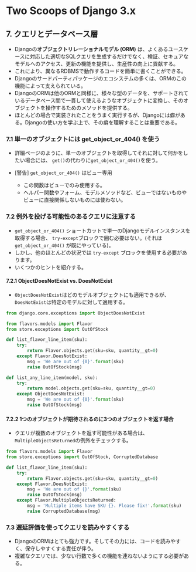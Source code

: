 # Two Scoops of Django 3.x

## 7. クエリとデータベース層
- Djangoの**オブジェクトリレーショナルモデル (ORM)** は、よくあるユースケースに対応した適切なSQLクエリを生成するだけでなく、検証、セキュアなモデルへのアクセス、更新の機能を提供し、生産性の向上に貢献する。
- これにより、異なるRDBMSで動作するコードを簡単に書くことができる。
- Djangoのサードパーティパッケージのエコシステムの多くは、ORMのこの機能によって支えられている。
- DjangoのORMは他のORMと同様に、様々な型のデータを、サポートされているデータベース間で一貫して使えるようなオブジェクトに変換し、そのオブジェクトを操作するためのメソッドを提供する。
- ほとんどの場合で実装されたことをうまく実行するが、Djangoには癖がある。Djangoの使い方を学ぶ上で、その癖を理解することは重要である。

### 7.1 単一のオブジェクトには get_object_or_404() を使う
- 詳細ページのように、単一のオブジェクトを取得してそれに対して何かをしたい場合には、 `get()`の代わりに`get_object_or_404()`を使う。

- [警告] `get_object_or_404()` はビュー専用
  - この関数はビューでのみ使用する。
  - ヘルパー関数やフォーム、モデルメソッドなど、ビューではないものやビューに直接関係しないものには使わない。

### 7.2 例外を投げる可能性のあるクエリに注意する
- `get_object_or_404()` ショートカットで単一のDjangoモデルインスタンスを取得する場合、 `try-except`ブロックで囲む必要はない。(それは `get_object_or_404()` が既にやっている)。
- しかし、他のほとんどの状況では `try-except` ブロックを使用する必要があります。
- いくつかのヒントを紹介する。

#### 7.2.1 ObjectDoesNotExist vs. DoesNotExist
- `ObjectDoesNotExist`はどのモデルオブジェクトにも適用できるが、`DoesNotExist`は特定のモデルに対して適用する。

```python:object_does_not_exist.py
from django.core.exceptions import ObjectDoesNotExist

from flavors.models import Flavor
from store.exceptions import OutOfStock

def list_flavor_line_item(sku):
    try:
        return Flavor.objects.get(sku=sku, quantity__gt=0)
    except Flavor.DoesNotExist:
        msg = 'We are out of {0}'.format(sku)
        raise OutOfStock(msg)

def list_any_line_item(model, sku):
    try:
        return model.objects.get(sku=sku, quantity__gt=0)
    except ObjectDoesNotExist:
        msg = 'We are out of {0}'.format(sku)
        raise OutOfStock(msg)
```

#### 7.2.2 1つのオブジェクトが期待されるのに3つのオブジェクトを返す場合
- クエリが複数のオブジェクトを返す可能性がある場合は、`MultipleObjectsReturned`の例外をチェックする。

```python:multiple_objects_returned.py
from flavors.models import Flavor
from store.exceptions import OutOfStock, CorruptedDatabase

def list_flavor_line_item(sku):
    try:
        return Flavor.objects.get(sku=sku, quantity__gt=0)
    except Flavor.DoesNotExist:
        msg = 'We are out of {}'.format(sku)
        raise OutOfStock(msg)
    except Flavor.MultipleObjectsReturned:
        msg = 'Multiple items have SKU {}. Please fix!'.format(sku)
        raise CorruptedDatabase(msg)
```

### 7.3 遅延評価を使ってクエリを読みやすくする
- DjangoのORMはとても強力です。そしてその力には、コードを読みやすく、保守しやすくする責任が伴う。
- 複雑なクエリでは、少ない行数で多くの機能を連ねないようにする必要がある。




